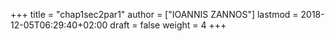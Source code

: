 +++
title = "chap1sec2par1"
author = ["IOANNIS ZANNOS"]
lastmod = 2018-12-05T06:29:40+02:00
draft = false
weight = 4
+++
